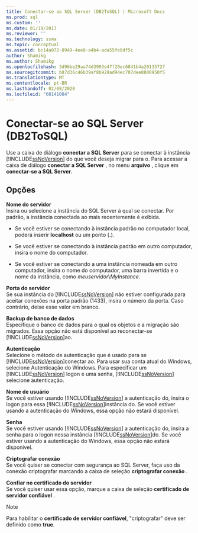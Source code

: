 ```yaml
---
title: Conectar-se ao SQL Server (DB2ToSQL) | Microsoft Docs
ms.prod: sql
ms.custom: ''
ms.date: 01/19/2017
ms.reviewer: ''
ms.technology: ssma
ms.topic: conceptual
ms.assetid: bc14a072-8949-4ee0-a4b4-ada55fe8df5c
author: Shamikg
ms.author: Shamikg
ms.openlocfilehash: 3d96be29aa74d3903e47f20ec6841b4a20135727
ms.sourcegitcommit: b87d36c46b39af8b929ad94ec707dee8800950f5
ms.translationtype: MT
ms.contentlocale: pt-BR
ms.lasthandoff: 02/08/2020
ms.locfileid: "68141084"
---
```

# <a name="connect-to-sql-server-db2tosql"></a>Conectar-se ao SQL Server (DB2ToSQL)
Use a caixa de diálogo **conectar a SQL Server** para se conectar à instância [!INCLUDE[ssNoVersion](../../includes/ssnoversion-md.md)] do que você deseja migrar para o. Para acessar a caixa de diálogo **conectar a SQL Server** , no menu **arquivo** , clique em **conectar-se a SQL Server**.  
  
## <a name="options"></a>Opções  
**Nome do servidor**  
Insira ou selecione a instância do SQL Server à qual se conectar. Por padrão, a instância conectada ao mais recentemente é exibida.  
  
-   Se você estiver se conectando à instância padrão no computador local, poderá inserir **localhost** ou um ponto (**.**).  
  
-   Se você estiver se conectando à instância padrão em outro computador, insira o nome do computador.  
  
-   Se você estiver se conectando a uma instância nomeada em outro computador, insira o nome do computador, uma barra invertida e o nome da instância, como *meuservidor*\\*MyInstance*.  
  
**Porta do servidor**  
Se sua instância do [!INCLUDE[ssNoVersion](../../includes/ssnoversion-md.md)] não estiver configurada para aceitar conexões na porta padrão (1433), insira o número da porta. Caso contrário, deixe esse valor em branco.  
  
**Backup de banco de dados**  
Especifique o banco de dados para o qual os objetos e a migração são migrados. Essa opção não está disponível ao reconectar-se [!INCLUDE[ssNoVersion](../../includes/ssnoversion-md.md)]ao.  
  
**Autenticação**  
Selecione o método de autenticação que é usado para se [!INCLUDE[ssNoVersion](../../includes/ssnoversion-md.md)]conectar ao. Para usar sua conta atual do Windows, selecione Autenticação do Windows. Para especificar um [!INCLUDE[ssNoVersion](../../includes/ssnoversion-md.md)] logon e uma senha, [!INCLUDE[ssNoVersion](../../includes/ssnoversion-md.md)] selecione autenticação.  
  
**Nome de usuário**  
Se você estiver usando [!INCLUDE[ssNoVersion](../../includes/ssnoversion-md.md)] a autenticação do, insira o logon para essa [!INCLUDE[ssNoVersion](../../includes/ssnoversion-md.md)]instância do. Se você estiver usando a autenticação do Windows, essa opção não estará disponível.  
  
**Senha**  
Se você estiver usando [!INCLUDE[ssNoVersion](../../includes/ssnoversion-md.md)] a autenticação do, insira a senha para o logon nessa instância [!INCLUDE[ssNoVersion](../../includes/ssnoversion-md.md)]do. Se você estiver usando a autenticação do Windows, essa opção não estará disponível.  
  
**Criptografar conexão**  
Se você quiser se conectar com segurança ao SQL Server, faça uso da conexão criptografar marcando a caixa de seleção **criptografar conexão** .  
  
**Confiar no certificado do servidor**  
Se você quiser usar essa opção, marque a caixa de seleção **certificado de servidor confiável** .  
  
> [!NOTE]  
> Para habilitar o **certificado de servidor confiável**, "criptografar" deve ser definido como **true**.  
  

